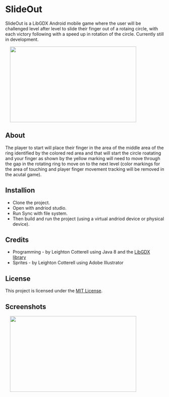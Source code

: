 # SlideOut
SlideOut is a LibGDX Android mobile game where the user will be challenged level after level to slide their finger out of a rotaing circle, with each victory following with a speed up in rotation of the circle. 
Currently still in development.
<div>
    <img width="400px" height="240px" hspace="15" src="https://github.com/leightonoff/SlideOut/blob/master/android/assets/ezgif.com-gif-maker%20(1).gif">
</div>

## About

The player to start will place their finger in the area of the middle area of the ring identified by the colored red area and that will start the circle roatating and your finger as shown by the yellow marking will need to move through the gap in the rotating ring to move on to the next level (color markings for the area of touching and player finger movement tracking will be removed in the acutal game). 

## Installion

- Clone the project. 
- Open with andriod studio.
- Run Sync with file system.
 - Then build and run the project (using a virtual andriod device or physical device).

## Credits
* Programming - by Leighton Cotterell using Java 8 and the [LibGDX library](https://libgdx.badlogicgames.com/)
* Sprites -     by Leighton Cotterell using Adobe Illustrator
## License
This project is licensed under the [MIT License](https://github.com/leightonoff/SlideOut/blob/master/LICENSE).

## Screenshots
<div>
    <img width="400px" height="240px" hspace="15" src="https://raw.githubusercontent.com/leightonoff/SlideOut/master/android/assets/game_screenshot.jpg">
</div>

